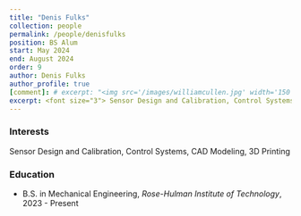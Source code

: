 ```yaml
---
title: "Denis Fulks"
collection: people
permalink: /people/denisfulks
position: BS Alum
start: May 2024
end: August 2024
order: 9
author: Denis Fulks
author_profile: true
[comment]: # excerpt: "<img src='/images/williamcullen.jpg' width='150' height='auto'>"
excerpt: <font size="3"> Sensor Design and Calibration, Control Systems, CAD Modeling, 3D Printing </font>
---
```

### Interests
Sensor Design and Calibration, Control Systems, CAD Modeling, 3D Printing

### Education
* B.S. in Mechanical Engineering, *Rose-Hulman Institute of Technology*, 2023 - Present
